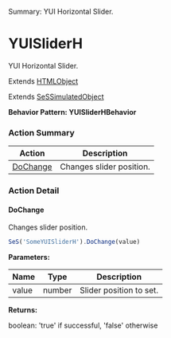 Summary: YUI Horizontal Slider.

# YUISliderH

YUI Horizontal Slider.
 
Extends [HTMLObject](HTMLObject.md)

Extends [SeSSimulatedObject](SeSSimulatedObject.md)





**Behavior Pattern: YUISliderHBehavior**


<!-- ============================== property summary ========================== -->

<!-- ============================== action summary ========================== -->



### Action Summary
|  **Action** | **Description** | 
| ----------- | --------------- |
|  [DoChange](#dochange) | Changes slider position. |



<!-- ============================== property detail ========================== -->


<!-- ============================== action detail ========================== -->

### Action Detail

<a name="DoChange"></a>    
#### DoChange

Changes slider position.

```javascript
SeS('SomeYUISliderH').DoChange(value)
```


**Parameters:**

|  **Name** | **Type** | **Description** |
| ---------- | -------- | --------------- |
| value | number |  Slider position to set. |




**Returns:**

boolean: 'true' if successful, 'false' otherwise



<a name="see.also.yuisliderh.dochange"></a>

  

